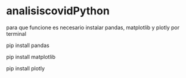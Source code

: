 ﻿# analisiscovidPython
para que funcione es necesario instalar pandas, matplotlib y plotly por terminal

pip install pandas

pip install matplotlib

pip install plotly
